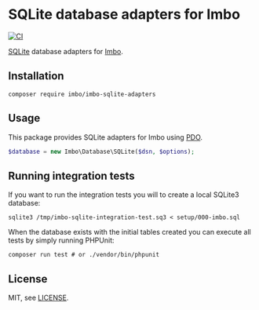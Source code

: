 # SQLite database adapters for Imbo

[![CI](https://github.com/imbo/imbo-sqlite-adapters/workflows/CI/badge.svg)](https://github.com/imbo/imbo-sqlite-adapters/actions?query=workflow%3ACI)

[SQLite](https://www.sqlite.org/) database adapters for [Imbo](https://imbo.io).

## Installation

    composer require imbo/imbo-sqlite-adapters

## Usage

This package provides SQLite adapters for Imbo using [PDO](https://www.php.net/pdo).

```php
$database = new Imbo\Database\SQLite($dsn, $options);
```

## Running integration tests

If you want to run the integration tests you will to create a local SQLite3 database:

    sqlite3 /tmp/imbo-sqlite-integration-test.sq3 < setup/000-imbo.sql

When the database exists with the initial tables created you can execute all tests by simply running PHPUnit:

```
composer run test # or ./vendor/bin/phpunit
```

## License

MIT, see [LICENSE](LICENSE).
